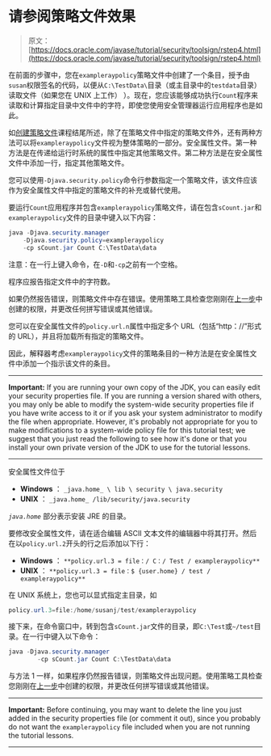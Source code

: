 # 请参阅策略文件效果

> 原文： [https://docs.oracle.com/javase/tutorial/security/toolsign/rstep4.html](https://docs.oracle.com/javase/tutorial/security/toolsign/rstep4.html)

在前面的步骤中，您在`exampleraypolicy`策略文件中创建了一个条目，授予由`susan`权限签名的代码，以便从`C:\TestData\`目录（或主目录中的`testdata`目录）读取文件（如果您在 UNIX 上工作） ）。现在，您应该能够成功执行`Count`程序来读取和计算指定目录中文件中的字符，即使您使用安全管理器运行应用程序也是如此。

如[创建策略文件](../tour1/index.html)课程结尾所述，除了在策略文件中指定的策略文件外，还有两种方法可以将`exampleraypolicy`文件视为整体策略的一部分。安全属性文件。第一种方法是在传递给运行时系统的属性中指定其他策略文件。第二种方法是在安全属性文件中添加一行，指定其他策略文件。

您可以使用`-Djava.security.policy`命令行参数指定一个策略文件，该文件应该作为安全属性文件中指定的策略文件的补充或替代使用。

要运行`Count`应用程序并包含`exampleraypolicy`策略文件，请在包含`sCount.jar`和`exampleraypolicy`文件的目录中键入以下内容：

```java
java -Djava.security.manager
    -Djava.security.policy=exampleraypolicy
    -cp sCount.jar Count C:\TestData\data

```

注意：在一行上键入命令，在`-D`和`-cp`之前有一个空格。

程序应报告指定文件中的字符数。

如果仍然报告错误，则策略文件中存在错误。使用策略工具检查您刚刚在[上一步](rstep3.html)中创建的权限，并更改任何拼写错误或其他错误。

您可以在安全属性文件的`policy.url.n`属性中指定多个 URL（包括“http：//”形式的 URL），并且将加载所有指定的策略文件。

因此，解释器考虑`exampleraypolicy`文件的策略条目的一种方法是在安全属性文件中添加一个指示该文件的条目。

* * *

**Important:** If you are running your own copy of the JDK, you can easily edit your security properties file. If you are running a version shared with others, you may only be able to modify the system-wide security properties file if you have write access to it or if you ask your system administrator to modify the file when appropriate. However, it's probably not appropriate for you to make modifications to a system-wide policy file for this tutorial test; we suggest that you just read the following to see how it's done or that you install your own private version of the JDK to use for the tutorial lessons.

* * *

安全属性文件位于

*   **Windows** ： `_java.home_ \ lib \ security \ java.security`
*   **UNIX** ： `_java.home_ /lib/security/java.security`

_`java.home`_ 部分表示安装 JRE 的目录。

要修改安全属性文件，请在适合编辑 ASCII 文本文件的编辑器中将其打开。然后在以`policy.url.2`开头的行之后添加以下行：

*   **Windows** ： `**policy.url.3 = file：/ C：/ Test / exampleraypolicy**`
*   **UNIX** ： `**policy.url.3 = file：$ {user.home} / test / exampleraypolicy**`

在 UNIX 系统上，您也可以显式指定主目录，如

```java
policy.url.3=file:/home/susanj/test/exampleraypolicy

```

接下来，在命令窗口中，转到包含`sCount.jar`文件的目录，即`C:\Test`或`~/test`目录。在一行中键入以下命令：

```java
java -Djava.security.manager
        -cp sCount.jar Count C:\TestData\data

```

与方法 1 一样，如果程序仍然报告错误，则策略文件出现问题。使用策略工具检查您刚刚在[上一步](rstep3.html)中创建的权限，并更改任何拼写错误或其他错误。

* * *

**Important:** Before continuing, you may want to delete the line you just added in the security properties file (or comment it out), since you probably do not want the `exampleraypolicy` file included when you are not running the tutorial lessons.

* * *